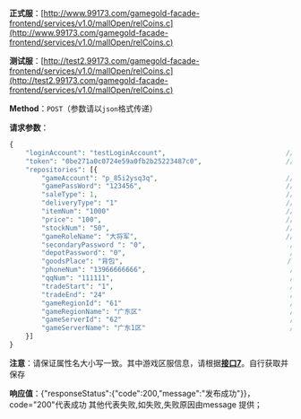 **正式服**：[http://www.99173.com/gamegold-facade-frontend/services/v1.0/mallOpen/relCoins.c](http://www.99173.com/gamegold-facade-frontend/services/v1.0/mallOpen/relCoins.c)

**测试服**：[http://test2.99173.com/gamegold-facade-frontend/services/v1.0/mallOpen/relCoins.c](http://test2.99173.com/gamegold-facade-frontend/services/v1.0/mallOpen/relCoins.c)

**Method**：`POST`（参数请以`json`格式传递）

**请求参数**：

```php
{
    "loginAccount": "testLoginAccount",                              //卖家99173会员账号【必填】
    "token": "0be271a0c0724e59a0fb2b25223487c0",                     //token【必填】
    "repositories": [{
        "gameAccount": "p_85i2ysq3q",                                //游戏账号【寄售必填】
        "gamePassWord": "123456",                                    //游戏账号密码【寄售必填】
        "saleType": 1,                                               //出售方式（1寄售交易，2担保交易）【必填】
        "deliveryType": "1"                                          // 发货方式（1当面发货，2邮寄发货，3拍卖发货）【必填】
        "itemNum": "1000"                                            //单件商品数量，单位：万金币【必填】
        "price": "100",                                              //单件商品价格 单位：元【必填】
        "stockNum": "50",                                            //上传库存数量（最大100件)【必填】
        "gameRoleName": "大将军",                                     //出货角色 【必填】
        "secondaryPassword ": "0",                                    //二级密码 【选填】
        "depotPassword": "0",                                         //仓库密码【选填】
        "goodsPlace": "背包",                                         //商品存放处【选填】（背包，仓库，账号仓库，邮箱，拍卖行）【选填】
        "phoneNum": "13966666666",                                    //手机号 【必填】
        "qqNum": "111111",                                            //QQ号【必填】
        "tradeStart": "1",                                            //方便交易开始时间0~23，例：0 代表00 : 00,23代表23 : 00 ',【担保出货时必填写】
        "tradeEnd": "24"                                              //方便交易开始时间0~23，例：0代表00:00,23代表23:00',【担保出货时必填写】
        "gameRegionId": "61"                                          //游戏大区id
        "gameRegionName": "广东区"                                     //游戏大区名称
        "gameServerId": "62"                                          //服务器大区id
        "gameServerName": "广东1区"                                    //服务器大区名称
    }]
}
```

**注意**：请保证属性名大小写一致。其中游戏区服信息，请根据[**接口7**](http://39.105.172.204:8087/huo-qu-you-xi-qu-fu.html)。自行获取并保存

**响应值**：{"responseStatus":{"code":200,"message":"发布成功"}}，code="200"代表成功 其他代表失败,如失败,失败原因由message 提供；

